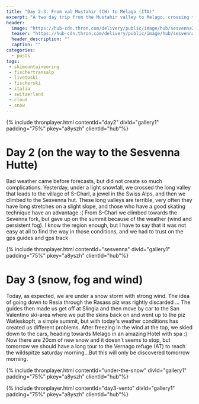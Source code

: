```yaml
---
title: "Day 2-3: From val Mustahir (CH) to Melago (ITA)"
excerpt: "A two day trip from the Mustahir valley to Melago, crossing the Sesvenna group"
header: 
  image: "https://hub-cdn.thron.com/delivery/public/image/hub/sesvenna2/a8yszh/std/1600x400/header.jpg?scalemode=manual&cropmode=pixel&adjustcrop=extend&cropx=0&cropy=1050&cropw=4000&croph=1250"
  teaser: "https://hub-cdn.thron.com/delivery/public/image/hub/sesvenna2/a8yszh/std/800x400/header.jpg?scalemode=auto"
  header_description: ""
  caption: ""
categories:
  - posts
tags: 
 - skimountaineering
 - fischertransalp
 - livetoski
 - fischerski
 - italia
 - switzerland
 - cloud
 - snow
---
```

{% include thronplayer.html contentId="day2" divId="gallery1" padding="75%" pkey="a8yszh" clientId="hub"%}


# Day 2 (on the way to the Sesvenna Hutte)

Bad weather came before forecasts, but did not create so much complications. Yesterday, under a light snowfall, we crossed the long valley that leads to the village of S-Charl, a jewel in the Swiss Alps, and then we climbed to the Sesvenna hut. These long valleys are terrible, very often they have long stretches on a slight slope, and those who have a good skating technique have an advantage :(
From S-Charl we climbed towards the Sevenna fork, but gave up on the summit because of the weather (wind and persistent fog).
I know the region enough, but I have to say that it was not easy at all to find the way in those conditions, and we had to trust on the gps guides and gps track

{% include thronplayer.html contentId="sesvenna" divId="gallery1" padding="75%" pkey="a8yszh" clientId="hub"%}

# Day 3 (snow, fog and wind)

Today, as expected, we are under a snow storm with strong wind. The idea of ​​going down to Resia through the Rasass piz was rightly discarded ... The guides then made us get off at Slingia and then move by car to the San Valentino ski-area where we put the skins back on and went up to the piz Watleskopft, a simple summit, but with today's weather conditions has created us different problems.
After freezing in the wind at the top, we skied down to the cars, heading towards Melago in an amazing Hotel with spa :)
Now there are 20cm of new snow and it doesn't seems to stop, but tomorrow we should have a long tour to the Vernago refuge (AT) to reach the wildspitze saturday morning...But this will only be discovered tomorrow morning.


{% include thronplayer.html contentId="under-the-snow" divId="gallery1" padding="75%" pkey="a8yszh" clientId="hub"%}

{% include thronplayer.html contentId="day3-vento" divId="gallery1" padding="75%" pkey="a8yszh" clientId="hub"%}

